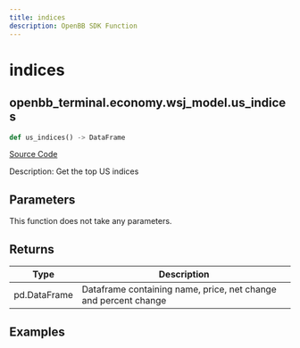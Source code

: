 ```yaml
---
title: indices
description: OpenBB SDK Function
---
```


# indices

## openbb_terminal.economy.wsj_model.us_indices

```python title='openbb_terminal/economy/wsj_model.py'
def us_indices() -> DataFrame
```
[Source Code](https://github.com/OpenBB-finance/OpenBBTerminal/tree/main/openbb_terminal/economy/wsj_model.py#L16)

Description: Get the top US indices

## Parameters

This function does not take any parameters.

## Returns

| Type | Description |
| ---- | ----------- |
| pd.DataFrame | Dataframe containing name, price, net change and percent change |

## Examples

